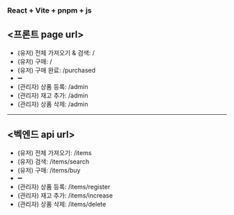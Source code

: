 ### React + Vite + pnpm + js

## <프론트 page url>

- (유저) 전체 가져오기 & 검색: /
- (유저) 구매: /
- (유저) 구매 완료: /purchased
- ➖
- (관리자) 상품 등록: /admin
- (관리자) 재고 추가: /admin
- (관리자) 상품 삭제: /admin

---

## <벡엔드 api url>

- (유저) 전체 가져오기: /items
- (유저) 검색: /items/search
- (유저) 구매: /items/buy
- ➖
- (관리자) 상품 등록: /items/register
- (관리자) 재고 추가: /items/increase
- (관리자) 상품 삭제: /items/delete
